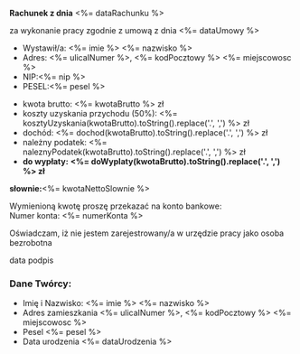 **Rachunek z dnia**      <span class="data-rachunku"><%= dataRachunku %></span>

za wykonanie pracy zgodnie z umową z dnia <span class="data-umowy"><%= dataUmowy %><span>

<ul class="first-list">
  <li><span>Wystawił/a:</span></dt>
  <%= imie %> <%= nazwisko %></li>
  <li><span>Adres:</span>
  <%= ulicaINumer %>, <%= kodPocztowy %> <%= miejscowosc %></li>
  <li><span>NIP:</span><%= nip %></li> 
  <li><span>PESEL:</span><%= pesel %></li>
</ul>

<ul class="second-list">
	<li><span>kwota brutto:</span>
		<%= kwotaBrutto %> zł
	</li>
	<li><span>koszty uzyskania przychodu (50%):</span>
		<%= kosztyUzyskania(kwotaBrutto).toString().replace('.', ',') %> zł
	</li>
	<li><span>dochód:</span>
		<%= dochod(kwotaBrutto).toString().replace('.', ',') %> zł
	</li>
	<li><span>należny podatek:</span>
		<%= naleznyPodatek(kwotaBrutto).toString().replace('.', ',') %> zł
	</li>
	<li><span><strong>do wypłaty:</strong></span>
		<strong><%= doWyplaty(kwotaBrutto).toString().replace('.', ',') %> zł</strong>
	</li>
</ul>         
          
<div class="amount-in-words"><strong>słownie:</strong><span><%= kwotaNettoSlownie %></span></div>
          
Wymienioną kwotę proszę przekazać na konto bankowe:         
Numer konta: <%= numerKonta %>          
          
Oświadczam, iż nie jestem zarejestrowany/a w urzędzie pracy jako osoba bezrobotna         
          
<div class="signature">
	<span>data</span>
	<span>podpis</span>
</div>
          

### Dane  Twórcy:

<ul class="third-list">
	<li>
		<span>Imię i Nazwisko:</span>
		<%= imie %> <%= nazwisko %>  
	</li>
	<li>
		<span>Adres zamieszkania</span>
		<%= ulicaINumer %>, <%= kodPocztowy %> <%= miejscowosc %> 
	</li>
	<li>
		<span>Pesel</span>
		<%= pesel %>
	</li>
	<li>
		<span>Data urodzenia</span>
		<%= dataUrodzenia %>
	</li>
</ul>
